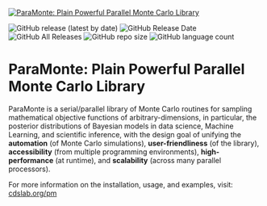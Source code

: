 [![ParaMonte: Plain Powerful Parallel Monte Carlo Library](https://www.cdslab.org/paramonte/images/paramonte.png)](https://www.cdslab.org/paramonte)  
  
![GitHub release (latest by date)](https://img.shields.io/github/v/release/cdslaborg/paramonte) 
![GitHub Release Date](https://img.shields.io/github/release-date/cdslaborg/paramonte?color=orange) 
![GitHub All Releases](https://img.shields.io/github/downloads/cdslaborg/paramonte/total?color=green) 
![GitHub repo size](https://img.shields.io/github/repo-size/cdslaborg/paramonte) 
![GitHub language count](https://img.shields.io/github/languages/count/cdslaborg/paramonte) 

ParaMonte: Plain Powerful Parallel Monte Carlo Library
======================================================

ParaMonte is a serial/parallel library of Monte Carlo routines for sampling mathematical objective functions of arbitrary-dimensions, in particular, the posterior distributions of Bayesian models in data science, Machine Learning, and scientific inference, with the design goal of unifying the **automation** (of Monte Carlo simulations), **user-friendliness** (of the library), **accessibility** (from multiple programming environments), **high-performance** (at runtime), and **scalability** (across many parallel processors).

For more information on the installation, usage, and examples, visit: [cdslab.org/pm](https://www.cdslab.org/paramonte)
